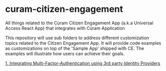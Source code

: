 # curam-citizen-engagement
All things related to the Cúram Citizen Engagement App (a.k.a Universal Access React App) that integrates with Cúram Application

This repository will use sub folders to address different customization topics related to the Citizen Engagement App. It will provide code examples as customizations on top of the 'Sample App' shipped with CE. The examples will illustrate how users can achieve their goals.

[1. Integrating Multi-Factor-Authentication using 3rd party Identity Providers](./custom-sso-mfa/README.md)